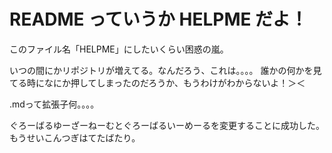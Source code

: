 README っていうか HELPME だよ！
========
  このファイル名「HELPME」にしたいくらい困惑の嵐。

  いつの間にかリポジトリが増えてる。なんだろう、これは。。。。
  誰かの何かを見てる時になにか押してしまったのだろうか、もうわけがわからないよ！＞＜

  .mdって拡張子何。。。。

  ぐろーばるゆーざーねーむとぐろーばるいーめーるを変更することに成功した。
  もうせいこんつぎはてたばたり。